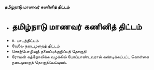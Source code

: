 **தமிழ்நாடு மாணவர் கணினித் திட்டம்**
- # தமிழ்நாடு மாணவர் கணினித் திட்டம்
- n. பாடத்திட்டம்
- வேலை நடைமுறைத் திட்டம்
- சொற்பொழிவுத் தலைப்புக்குறிப்பத் தொகுதி
- ரோமன் கத்தோலிக்க வழக்கில் போப்பாண்டவரால் கண்டிக்கப்பட்ட கொள்கை நடைமுறைத் தொகுதிப்பட்டியல்.

